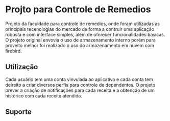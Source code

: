 # Projto para Controle de Remedios
Projeto da faculdade para controle de remedios, onde foram utilizadas as principais tecenologias do mercado de forma a contruir uma aplicação robusta e com interface simples, além de ofnrecer funcionalidades basicas.
O projeto original envovia o uso de armazenamento interno porém para proveito melhor foi realizado o uso do armazenamento em nuvem com firebird.
## Utilização
Cada usuário tem uma conta vinvulada ao aplicativo e cada conta tem deireito a criar diversos perfis para controle de dependentes. O projeto prever a criação de notificações para cada receita e a obtenção de um histórico com cada receita atendida.

## Suporte

